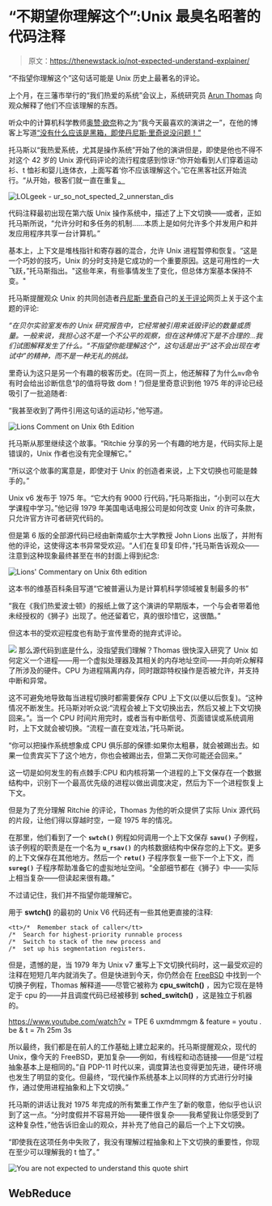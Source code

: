 # “不期望你理解这个”:Unix 最臭名昭著的代码注释

> 原文：<https://thenewstack.io/not-expected-understand-explainer/>

“不指望你理解这个”这句话可能是 Unix 历史上最著名的评论。

上个月，在三藩市举行的“我们热爱的系统”会议上，系统研究员 [Arun Thomas](https://twitter.com/arunthomas) 向观众解释了他们不应该理解的东西。

听众中的计算机科学教师[奥赞·欧奈](https://twitter.com/ozanonay)称之为“我今天最喜欢的演讲之一”，在他的博客上写道[“没有什么应该是黑箱，即使丹尼斯·里奇说没问题！”](https://blog.bradfieldcs.com/all-the-talks-from-systems-we-love-debcd9cffca#.nmdb2ipsv)

托马斯以“我热爱系统，尤其是操作系统”开始了他的演讲但是，即使是他也不得不对这个 42 岁的 Unix 源代码评论的流行程度感到惊讶:“你开始看到人们穿着运动衫、t 恤衫和婴儿连体衣，上面写着‘你不应该理解这个。’它在黑客社区开始流行。“从开始，极客们就一直在重复[。](http://alex-holden.livejournal.com/66433.html)

![LOLgeek - ur_so_not_spected_2_unnerstan_dis](img/238ffcecf52031dea7eba250290d7052.png)

代码注释最初出现在第六版 Unix 操作系统中，描述了上下文切换——或者，正如托马斯所说，“允许分时和多任务的机制……本质上是如何允许多个并发用户和并发应用程序共享一台计算机。”

基本上，上下文是堆栈指针和寄存器的混合，允许 Unix 进程暂停和恢复。“这是一个巧妙的技巧，Unix 的分时支持是它成功的一个重要原因。这是可用性的一大飞跃，”托马斯指出。"这些年来，有些事情发生了变化，但总体方案基本保持不变。"

托马斯提醒观众 Unix 的共同创造者[丹尼斯·里奇](https://www.bell-labs.com/usr/dmr/www/)自己的[关于评论](http://web.archive.org/web/20040206202840/http://cm.bell-labs.com/cm/cs/who/dmr/odd.html)网页上关于这个主题的评论:

*“在贝尔实验室发布的 Unix 研究报告中，它经常被引用来诋毁评论的数量或质量。一般来说，我担心这不是一个不公平的观察，但在这种情况下是不合理的…我们试图解释发生了什么。“不指望你能理解这个”，这句话是出于“这不会出现在考试中”的精神，而不是一种无礼的挑战。*

里奇认为这只是另一个有趣的极客历史。(在同一页上，他还解释了为什么`mv`命令有时会给出诊断信息“β的值将导致 dom！”)但是里奇意识到他 1975 年的评论已经吸引了一批追随者:

“我甚至收到了两件引用这句话的运动衫，”他写道。

![Lions Comment on Unix 6th Edition](img/cbff403fbb7d78af10552519fc8417ef.png)

托马斯从那里继续这个故事。“Ritchie 分享的另一个有趣的地方是，代码实际上是错误的，Unix 作者也没有完全理解它。”

“所以这个故事的寓意是，即使对于 Unix 的创造者来说，上下文切换也可能是棘手的。”

Unix v6 发布于 1975 年。“它大约有 9000 行代码，”托马斯指出，“小到可以在大学课程中学习。”他记得 1979 年美国电话电报公司是如何改变 Unix 的许可条款，只允许官方许可者研究代码的。

但是第 6 版的全部源代码已经由新南威尔士大学教授 John Lions 出版了，并附有他的评论，这使得这本书异常受欢迎。“人们在复印复印件，”托马斯告诉观众——注意到这种现象最终甚至在书的封面上得到纪念:

![Lions' Commentary on Unix 6th edition ](img/6d7ee51d4f0bfdefb48f3aefec886b8a.png)

这本书的维基百科条目写道“它被普遍认为是计算机科学领域被复制最多的书”

“我在《我们热爱波士顿》的报纸上做了这个演讲的早期版本，一个与会者带着他未经授权的《狮子》出现了。他还留着它，真的很珍惜它，这很酷。”

但这本书的受欢迎程度也有助于宣传里奇的抛弃式评论。

[![](img/8bd825733b0c27b8cd2db2808a466199.png)](https://kayotickonfessions.wordpress.com/2010/12/27/pet-peeve-i-understand/) 那么源代码到底是什么，没指望我们理解？Thomas 很快深入研究了 Unix 如何定义一个进程——用一个虚拟处理器及其相关的内存地址空间——并向听众解释了所涉及的硬件。CPU 为进程隔离内存，同时跟踪特权操作是否被允许，并支持中断和异常。

这不可避免地导致每当进程切换时都需要保存 CPU 上下文(以便以后恢复)。“这种情况不断发生。托马斯对听众说:“流程会被上下文切换出去，然后又被上下文切换回来。”。当一个 CPU 时间片用完时，或者当有中断信号、页面错误或系统调用时，上下文就会被切换。“流程一直在变戏法，”托马斯说。

“你可以把操作系统想象成 CPU 俱乐部的保镖:如果你太粗暴，就会被踢出去。如果一位贵宾买下了这个地方，你也会被踢出去，但第二天你可能还会回来。”

这一切是如何发生的有点棘手:CPU 和内核将第一个进程的上下文保存在一个数据结构中，识别下一个最高优先级的进程以做出调度决定，然后为下一个进程恢复上下文。

但是为了充分理解 Ritchie 的评论，Thomas 为他的听众提供了实际 Unix 源代码的片段，让他们得以穿越时空，一窥 1975 年的情况。

在那里，他们看到了一个 **`swtch()`** 例程如何调用一个上下文保存 **`savu()`** 子例程，该子例程的职责是在一个名为 **`u_rsav()`** 的内核数据结构中保存您的上下文。更多的上下文保存在其他地方。然后一个 **`retu()`** 子程序恢复一些下一个上下文，而 **`sureg()`** 子程序帮助准备它的虚拟地址空间。“全部细节都在《狮子》中——实际上相当复杂——但读起来很有趣。”

不过请记住，我们并不指望你能理解它。

用于 **swtch()** 的最初的 Unix V6 代码还有一些其他更直接的注释:

```
<tt>/*  Remember stack of caller</tt>
/*  Search for highest-priority runnable process
/*  Switch to stack of the new process and
/*  set up his segmentation registers.

```

但是，遗憾的是，当 1979 年为 Unix v7 重写上下文切换代码时，这一最受欢迎的注释在短短几年内就消失了。但是快进到今天，你仍然会在 [FreeBSD](https://www.freebsd.org/) 中找到一个切换子例程，Thomas 解释道——尽管它被称为 **cpu_switch()** ，因为它现在是特定于 cpu 的——并且调度代码已经被移到 **sched_switch()** ，这是独立于机器的。

https://www.youtube.com/watch?v = TPE 6 uxmdmmgm & feature = youtu . be & t = 7h 25m 3s

所以最终，我们都是在前人的工作基础上建立起来的。托马斯提醒观众，现代的 Unix，像今天的 FreeBSD，更加复杂——例如，有线程和动态链接——但是“过程抽象基本上是相同的。”自 PDP-11 时代以来，调度算法也变得更加先进，硬件环境也发生了明显的变化。但最终，“现代操作系统基本上以同样的方式进行分时操作，通过使用进程抽象和上下文切换。”

托马斯的讲话让我对 1975 年完成的所有繁重工作产生了新的敬意，他似乎也认识到了这一点。“分时度假并不容易开始——硬件很复杂——我希望我让你感受到了这种复杂性，”他告诉旧金山的观众，并补充了他自己的最后一个上下文切换。

“即使我在这项任务中失败了，我没有理解过程抽象和上下文切换的重要性，你现在至少可以理解我的 t 恤了。”

![You are not expected to understand this quote shirt](img/7751a4685a240d5deede623d3ccfbace.png)

## WebReduce

<svg xmlns:xlink="http://www.w3.org/1999/xlink" viewBox="0 0 68 31" version="1.1"><title>Group</title> <desc>Created with Sketch.</desc></svg>